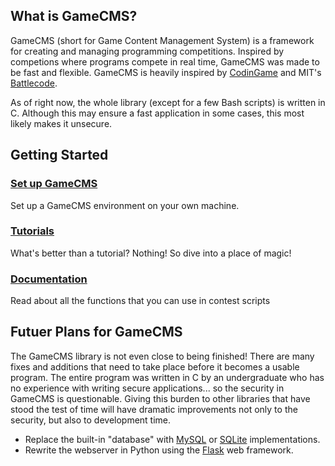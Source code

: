 ## What is GameCMS?
GameCMS (short for Game Content Management System) is a framework for creating and managing programming competitions. Inspired by competions where programs compete in real time, GameCMS was made to be fast and flexible. GameCMS is heavily inspired by [CodinGame](https://www.codingame.com/) and MIT's [Battlecode](https://battlecode.org/).

As of right now, the whole library (except for a few Bash scripts) is written in C. Although this may ensure a fast application in some cases, this most likely makes it unsecure.

## Getting Started

### [Set up GameCMS](setup.md)
Set up a GameCMS environment on your own machine.

### [Tutorials](tutorials.md)
What's better than a tutorial? Nothing! So dive into a place of magic!

### [Documentation](reference.md)
Read about all the functions that you can use in contest scripts

## Futuer Plans for GameCMS
The GameCMS library is not even close to being finished! There are many fixes and additions that need to take place before it becomes a usable program. The entire program was written in C by an undergraduate who has no experience with writing secure applications... so the security in GameCMS is questionable. Giving this burden to other libraries that have stood the test of time will have dramatic improvements not only to the security, but also to development time.

* Replace the built-in "database" with [MySQL](https://www.mysql.com/) or [SQLite](https://www.sqlite.org/index.html) implementations.
* Rewrite the webserver in Python using the [Flask](https://flask.palletsprojects.com/en/1.1.x/) web framework.
